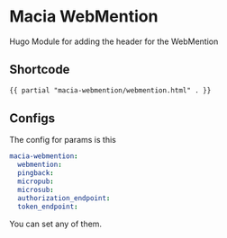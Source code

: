 # Macia WebMention

Hugo Module for adding the header for the WebMention

## Shortcode

~~~ html
{{ partial "macia-webmention/webmention.html" . }}
~~~

## Configs

The config for params is this

~~~ yaml
macia-webmention:
  webmention: 
  pingback: 
  micropub: 
  microsub: 
  authorization_endpoint: 
  token_endpoint: 
~~~

You can set any of them.
